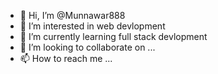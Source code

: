 - 👋 Hi, I’m @Munnawar888
- 👀 I’m interested in web devlopment
- 🌱 I’m currently learning full stack devlopment 
- 💞️ I’m looking to collaborate on ...
- 📫 How to reach me ...

<!---
Munnawar888/Munnawar888 is a ✨ special ✨ repository because its `README.md` (this file) appears on your GitHub profile.
You can click the Preview link to take a look at your changes.
--->
